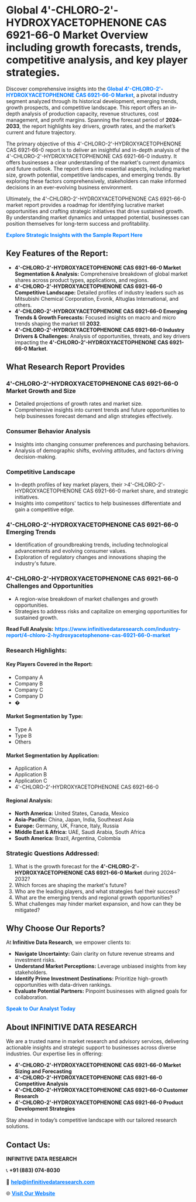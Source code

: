 <h1>Global 4'-CHLORO-2'-HYDROXYACETOPHENONE CAS 6921-66-0 Market Overview including growth forecasts, trends, competitive analysis, and key player strategies.</h1>
<p>
Discover comprehensive insights into the 
<a href="https://www.infinitivedataresearch.com/industry-report/4-chloro-2-hydroxyacetophenone-cas-6921-66-0-market" rel="dofollow" style="color: #007BFF; text-decoration: none;"><strong>Global 4'-CHLORO-2'-HYDROXYACETOPHENONE CAS 6921-66-0 Market</strong></a>, a pivotal industry segment analyzed through its historical development, emerging trends, growth prospects, and competitive landscape. This report offers an in-depth analysis of production capacity, revenue structures, cost management, and profit margins. Spanning the forecast period of <strong>2024–2033</strong>, the report highlights key drivers, growth rates, and the market’s current and future trajectory.
</p>
<p>
The primary objective of this 4'-CHLORO-2'-HYDROXYACETOPHENONE CAS 6921-66-0 report is to deliver an insightful and in-depth analysis of the 4'-CHLORO-2'-HYDROXYACETOPHENONE CAS 6921-66-0 industry. It offers businesses a clear understanding of the market's current dynamics and future outlook. The report dives into essential aspects, including market size, growth potential, competitive landscapes, and emerging trends. By exploring these factors comprehensively, stakeholders can make informed decisions in an ever-evolving business environment.
</p>
<p>
Ultimately, the 4'-CHLORO-2'-HYDROXYACETOPHENONE CAS 6921-66-0 market report provides a roadmap for identifying lucrative market opportunities and crafting strategic initiatives that drive sustained growth. By understanding market dynamics and untapped potential, businesses can position themselves for long-term success and profitability.
</p>
<p>
<a href="https://www.infinitivedataresearch.com/request-sample/reportId=111867" style="color: #007BFF; text-decoration: none;"><strong>Explore Strategic Insights with the Sample Report Here</strong></a>
</p>

<h2>Key Features of the Report:</h2>
<ul>
<li><strong>4'-CHLORO-2'-HYDROXYACETOPHENONE CAS 6921-66-0 Market Segmentation & Analysis:</strong> Comprehensive breakdown of global market shares across product types, applications, and regions.</li>
<li><strong>4'-CHLORO-2'-HYDROXYACETOPHENONE CAS 6921-66-0 Competitive Landscape:</strong> Detailed profiles of industry leaders such as Mitsubishi Chemical Corporation, Evonik, Altuglas International, and others.</li>
<li><strong>4'-CHLORO-2'-HYDROXYACETOPHENONE CAS 6921-66-0 Emerging Trends & Growth Forecasts:</strong> Focused insights on macro and micro trends shaping the market till <strong>2032</strong>.</li>
<li><strong>4'-CHLORO-2'-HYDROXYACETOPHENONE CAS 6921-66-0 Industry Drivers & Challenges:</strong> Analysis of opportunities, threats, and key drivers impacting the <strong>4'-CHLORO-2'-HYDROXYACETOPHENONE CAS 6921-66-0 Market</strong>.</li>
</ul>

<h2>What Research Report Provides</h2>
<h3>4'-CHLORO-2'-HYDROXYACETOPHENONE CAS 6921-66-0 Market Growth and Size</h3>
<ul>
<li>Detailed projections of growth rates and market size.</li>
<li>Comprehensive insights into current trends and future opportunities to help businesses forecast demand and align strategies effectively.</li>
</ul>

<h3>Consumer Behavior Analysis</h3>
<ul>
<li>Insights into changing consumer preferences and purchasing behaviors.</li>
<li>Analysis of demographic shifts, evolving attitudes, and factors driving decision-making.</li>
</ul>

<h3>Competitive Landscape</h3>
<ul>
<li>In-depth profiles of key market players, their >4'-CHLORO-2'-HYDROXYACETOPHENONE CAS 6921-66-0 market share, and strategic initiatives.</li>
<li>Insights into competitors' tactics to help businesses differentiate and gain a competitive edge.</li>
</ul>

<h3>4'-CHLORO-2'-HYDROXYACETOPHENONE CAS 6921-66-0 Emerging Trends</h3>
<ul>
<li>Identification of groundbreaking trends, including technological advancements and evolving consumer values.</li>
<li>Exploration of regulatory changes and innovations shaping the industry's future.</li>
</ul>

<h3>4'-CHLORO-2'-HYDROXYACETOPHENONE CAS 6921-66-0 Challenges and Opportunities</h3>
<ul>
<li>A region-wise breakdown of market challenges and growth opportunities.</li>
<li>Strategies to address risks and capitalize on emerging opportunities for sustained growth.</li>
</ul>
<p><strong>Read Full Analysis:</strong> <a href="https://www.infinitivedataresearch.com/industry-report/4-chloro-2-hydroxyacetophenone-cas-6921-66-0-market" rel="dofollow" style="color: #007BFF; text-decoration: none;"><strong>https://www.infinitivedataresearch.com/industry-report/4-chloro-2-hydroxyacetophenone-cas-6921-66-0-market</strong></a></p>
<h3>Research Highlights:</h3>
<h4>Key Players Covered in the Report:</h4>
<ul><li>Company A</li><li>Company B</li><li>Company C</li><li>Company D</li><li>�</li></ul>
<h4>Market Segmentation by Type:</h4>
<ul><li>Type A</li><li>Type B</li><li>Others</li></ul>
<h4>Market Segmentation by Application:</h4>
<ul><li>Application A</li><li>Application B</li><li>Application C</li><li>4&#039;-CHLORO-2&#039;-HYDROXYACETOPHENONE CAS 6921-66-0</li></ul>

<h4>Regional Analysis:</h4>
<ul>
<li><strong>North America:</strong> United States, Canada, Mexico</li>
<li><strong>Asia-Pacific:</strong> China, Japan, India, Southeast Asia</li>
<li><strong>Europe:</strong> Germany, UK, France, Italy, Russia</li>
<li><strong>Middle East & Africa:</strong> UAE, Saudi Arabia, South Africa</li>
<li><strong>South America:</strong> Brazil, Argentina, Colombia</li>
</ul>

<h3>Strategic Questions Addressed:</h3>
<ol>
<li>What is the growth forecast for the <strong>4'-CHLORO-2'-HYDROXYACETOPHENONE CAS 6921-66-0 Market</strong> during 2024–2032?</li>
<li>Which forces are shaping the market's future?</li>
<li>Who are the leading players, and what strategies fuel their success?</li>
<li>What are the emerging trends and regional growth opportunities?</li>
<li>What challenges may hinder market expansion, and how can they be mitigated?</li>
</ol>

<h2>Why Choose Our Reports?</h2>
<p>At <strong>Infinitive Data Research</strong>, we empower clients to:</p>
<ul>
<li><strong>Navigate Uncertainty:</strong> Gain clarity on future revenue streams and investment risks.</li>
<li><strong>Understand Market Perceptions:</strong> Leverage unbiased insights from key stakeholders.</li>
<li><strong>Identify Prime Investment Destinations:</strong> Prioritize high-growth opportunities with data-driven rankings.</li>
<li><strong>Evaluate Potential Partners:</strong> Pinpoint businesses with aligned goals for collaboration.</li>
</ul>
<p><a href="https://www.infinitivedataresearch.com/industry-report/4-chloro-2-hydroxyacetophenone-cas-6921-66-0-market" rel="dofollow" style="color: #007BFF; text-decoration: none;"><strong>Speak to Our Analyst Today</strong></a></p>

<h2>About INFINITIVE DATA RESEARCH</h2>
<p>We are a trusted name in market research and advisory services, delivering actionable insights and strategic support to businesses across diverse industries. Our expertise lies in offering:</p>
<ul>
<li><strong>4'-CHLORO-2'-HYDROXYACETOPHENONE CAS 6921-66-0 Market Sizing and Forecasting</strong></li>
<li><strong>4'-CHLORO-2'-HYDROXYACETOPHENONE CAS 6921-66-0 Competitive Analysis</strong></li>
<li><strong>4'-CHLORO-2'-HYDROXYACETOPHENONE CAS 6921-66-0 Customer Research</strong></li>
<li><strong>4'-CHLORO-2'-HYDROXYACETOPHENONE CAS 6921-66-0 Product Development Strategies</strong></li>
</ul>
<p>Stay ahead in today’s competitive landscape with our tailored research solutions.</p>

<h2>Contact Us:</h2>
<p><strong>INFINITIVE DATA RESEARCH</strong></p>
<p>📞 <strong>+91 (883) 074-8030</strong></p>
<p>📧 <strong><a href="mailto:help@infinitivedataresearch.com" style="color: #007BFF;">help@infinitivedataresearch.com</a></strong></p>
<p>🌐 <strong><a href="https://www.infinitivedataresearch.com" rel="dofollow" style="color: #007BFF;">Visit Our Website</a></strong></p>